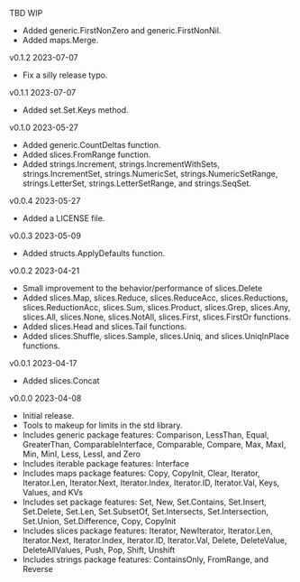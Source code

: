 TBD  WIP

 * Added generic.FirstNonZero and generic.FirstNonNil.
 * Added maps.Merge.

v0.1.2  2023-07-07

 * Fix a silly release typo.

v0.1.1  2023-07-07

 * Added set.Set.Keys method.

v0.1.0  2023-05-27

 * Added generic.CountDeltas function.
 * Added slices.FromRange function.
 * Added strings.Increment, strings.IncrementWithSets, strings.IncrementSet, strings.NumericSet, strings.NumericSetRange, strings.LetterSet, strings.LetterSetRange, and strings.SeqSet.

v0.0.4  2023-05-27

 * Added a LICENSE file.

v0.0.3  2023-05-09

 * Added structs.ApplyDefaults function.

v0.0.2  2023-04-21

 * Small improvement to the behavior/performance of slices.Delete
 * Added slices.Map, slices.Reduce, slices.ReduceAcc, slices.Reductions,
   slices.ReductionAcc, slices.Sum, slices.Product, slices.Grep, slices.Any,
   slices.All, slices.None, slices.NotAll, slices.First, slices.FirstOr
   functions.
 * Added slices.Head and slices.Tail functions.
 * Added slices.Shuffle, slices.Sample, slices.Uniq, and slices.UniqInPlace
   functions.

v0.0.1  2023-04-17

 * Added slices.Concat

v0.0.0  2023-04-08

 * Initial release.
 * Tools to makeup for limits in the std library.
 * Includes generic package features: Comparison, LessThan, Equal, GreaterThan, 
   ComparableInterface, Comparable, Compare, Max, MaxI, Min, MinI,
   Less, LessI, and Zero
 * Includes iterable package features: Interface
 * Includes maps package features: Copy, CopyInit, Clear, Iterator, 
   Iterator.Len, Iterator.Next, Iterator.Index, Iterator.ID, Iterator.Val, Keys,
   Values, and KVs
 * Includes set package features: Set, New, Set.Contains, Set.Insert, 
   Set.Delete, Set.Len, Set.SubsetOf, Set.Intersects, Set.Intersection,
   Set.Union, Set.Difference, Copy, CopyInit
 * Includes slices package features: Iterator, NewIterator, Iterator.Len,
   Iterator.Next, Iterator.Index, Iterator.ID, Iterator.Val, Delete, 
   DeleteValue, DeleteAllValues, Push, Pop, Shift, Unshift
 * Includes strings package features: ContainsOnly, FromRange, and Reverse

